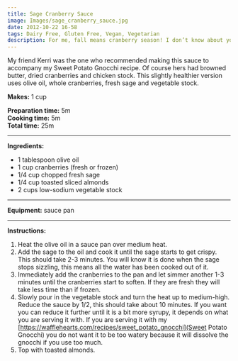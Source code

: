 ```yaml
---
title: Sage Cranberry Sauce
image: Images/sage_cranberry_sauce.jpg
date: 2012-10-22 16-58
tags: Dairy Free, Gluten Free, Vegan, Vegetarian
description: For me, fall means cranberry season! I don’t know about you but I can’t seem to get enough of these tart little gems. Check out this piquant sauce which uses whole fresh cranberries.
---
```

My friend Kerri was the one who recommended making this sauce to accompany my Sweet Potato Gnocchi recipe. Of course hers had browned butter, dried cranberries and chicken stock. This slightly healthier version uses olive oil, whole cranberries, fresh sage and vegetable stock. 

**Makes:** 1 cup 

**Preparation time:** 5m  
**Cooking time:** 5m  
**Total time:** 25m

---

**Ingredients:**

- 1 tablespoon olive oil
- 1 cup cranberries (fresh or frozen)
- 1/4 cup chopped fresh sage
- 1/4  cup toasted sliced almonds
- 2 cups low-sodium vegetable stock


---

**Equipment:** sauce pan

---

**Instructions:**

1. Heat the olive oil in a sauce pan over medium heat. 
1. Add the sage to the oil and cook it until the sage starts to get crispy. This should take 2-3 minutes. You will know it is done when the sage stops sizzling, this means all the water has been cooked out of it.
1. Immediately add the cranberries to the pan and let simmer another 1-3 minutes until the cranberries start to soften. If they are fresh they will take less time than if frozen.
1. Slowly pour in the vegetable stock and turn the heat up to medium-high. Reduce the sauce by 1/2, this should take about 10 minutes. If you want you can reduce it further until it is a bit more syrupy, it depends on what you are serving it with. If you are serving it with my [https://wafflehearts.com/recipes/sweet_potato_gnocchi](Sweet Potato Gnocchi) you do not want it to be too watery because it will dissolve the gnocchi if you use too much. 
1. Top with toasted almonds.

